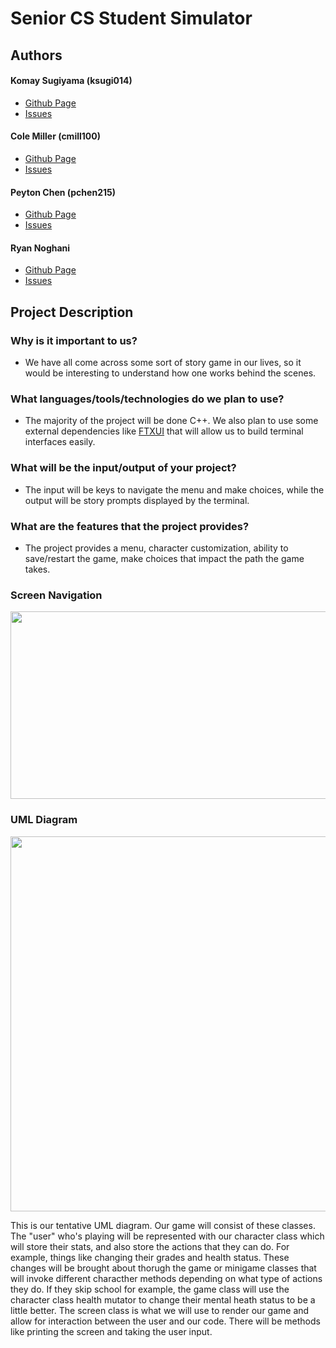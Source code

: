 # Senior CS Student Simulator

## Authors
#### Komay Sugiyama (ksugi014)
- [Github Page](https://zenxha.github.io)
- [Issues](https://github.com/cs100/final-project-ksugi014-cmill100-pchen215-rnogh001/issues?q=user%3Azenxha)
#### Cole Miller (cmill100)
- [Github Page](https://github.com/Kolzza)
- [Issues](https://github.com/cs100/final-project-ksugi014-cmill100-pchen215-rnogh001/issues?q=user%3AKolzza)
#### Peyton Chen (pchen215)
- [Github Page](https://github.com/PaggMan)
- [Issues](https://github.com/cs100/final-project-ksugi014-cmill100-pchen215-rnogh001/issues?q=user%3APaggMan)
#### Ryan Noghani
- [Github Page](https://github.com/ryannoghani)
- [Issues](https://github.com/cs100/final-project-ksugi014-cmill100-pchen215-rnogh001/issues?q=user%3Aryannoghani)

## Project Description

### Why is it important to us?
- We have all come across some sort of story game in our lives, so it would be interesting to understand how one works behind the scenes.
### What languages/tools/technologies do we plan to use?
- The majority of the project will be done C++. We also plan to use some external dependencies like [FTXUI](https://github.com/ArthurSonzogni/FTXUI) that will allow us to build terminal interfaces easily.
### What will be the input/output of your project?
- The input will be keys to navigate the menu and make choices, while the output will be story prompts displayed by the terminal.
### What are the features that the project provides?
- The project provides a menu, character customization, ability to save/restart the game, make choices that impact the path the game takes.


### Screen Navigation

<img src="https://cdn.discordapp.com/attachments/1096301999986835466/1105351405377704017/image.png"  width="600" height="300">

### UML Diagram
<img src="https://cdn.discordapp.com/attachments/1096301999986835466/1106704973959528508/Screen_Shot_2023-05-12_at_3.09.32_PM.png"  width="600">


This is our tentative UML diagram. Our game will consist of these classes. The "user" who's playing will be represented with our character class which will store their stats, and also store the actions that they can do. For example, things like changing their grades and health status. These changes will be brought about thorugh the game or minigame classes that will invoke different characther methods depending on what type of actions they do. If they skip school for example, the game class will use the character class health mutator to change their mental heath status to be a little better. The screen class is what we will use to render our game and allow for interaction between the user and our code. There will be methods like printing the screen and taking the user input.
